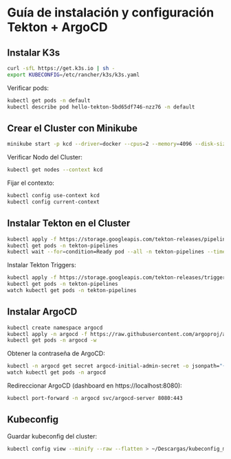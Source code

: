 # Guía de instalación y configuración Tekton + ArgoCD

## Instalar K3s

``` bash
curl -sfL https://get.k3s.io | sh -
export KUBECONFIG=/etc/rancher/k3s/k3s.yaml
```

Verificar pods:

``` bash
kubectl get pods -n default 
kubectl describe pod hello-tekton-5bd65df746-nzz76 -n default
```

## Crear el Cluster con Minikube

``` bash
minikube start -p kcd --driver=docker --cpus=2 --memory=4096 --disk-size=20g --wait=all 
```

Verificar Nodo del Cluster:

``` bash
kubectl get nodes --context kcd
```

Fijar el contexto:

``` bash
kubectl config use-context kcd
kubectl config current-context
```

## Instalar Tekton en el Cluster

``` bash
kubectl apply -f https://storage.googleapis.com/tekton-releases/pipeline/latest/release.yaml
kubectl get pods -n tekton-pipelines
kubectl wait --for=condition=Ready pod --all -n tekton-pipelines --timeout=300s
```

Instalar Tekton Triggers:

``` bash
kubectl apply -f https://storage.googleapis.com/tekton-releases/triggers/latest/release.yaml
kubectl get pods -n tekton-pipelines
watch kubectl get pods -n tekton-pipelines
```

## Instalar ArgoCD

``` bash
kubectl create namespace argocd
kubectl apply -n argocd -f https://raw.githubusercontent.com/argoproj/argo-cd/stable/manifests/install.yaml
kubectl get pods -n argocd -w
```

Obtener la contraseña de ArgoCD:

``` bash
kubectl -n argocd get secret argocd-initial-admin-secret -o jsonpath="{.data.password}" | base64 -d; echo
watch kubectl get pods -n argocd
```

Redireccionar ArgoCD (dashboard en https://localhost:8080):

``` bash
kubectl port-forward -n argocd svc/argocd-server 8080:443
```

## Kubeconfig

Guardar kubeconfig del cluster:

``` bash
kubectl config view --minify --raw --flatten > ~/Descargas/kubeconfig_minikube-test
```
